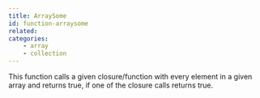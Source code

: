 ```yaml
---
title: ArraySome
id: function-arraysome
related:
categories:
    - array
    - collection
---
```


This function calls a given closure/function with every element in a given array and returns true, if one of the closure calls returns true.